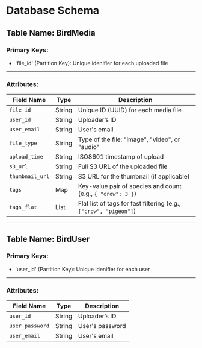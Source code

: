 # Database Schema
## Table Name: BirdMedia

### Primary Keys:
- 'file_id' (Partition Key): Unique idenifier for each uploaded file

---

### Attributes:
| Field Name       | Type     | Description |
|------------------|----------|-------------|
| `file_id`        | String   | Unique ID (UUID) for each media file |
| `user_id`        | String   | Uploader’s ID |
| `user_email`     | String   | User's email |
| `file_type`      | String   | Type of the file: "image", "video", or "audio" |
| `upload_time`    | String   | ISO8601 timestamp of upload |
| `s3_url`         | String   | Full S3 URL of the uploaded file |
| `thumbnail_url`  | String   | S3 URL for the thumbnail (if applicable) |
| `tags`           | Map      | Key-value pair of species and count (e.g., `{ "crow": 3 }`) |
| `tags_flat`      | List     | Flat list of tags for fast filtering (e.g., `["crow", "pigeon"]`) |
---

## Table Name: BirdUser

### Primary Keys:
- 'user_id' (Partition Key): Unique idenifier for each user

---

### Attributes:
| Field Name       | Type     | Description |
|------------------|----------|-------------|
| `user_id`        | String   | Uploader’s ID |
| `user_password`  | String   | User's password |
| `user_email`     | String   | User's email |